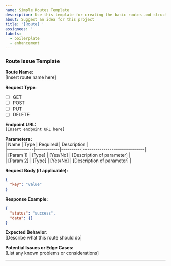```yaml
---
name: Simple Routes Template
description: Use this template for creating the basic routes and structure for new features or APIs.
about: Suggest an idea for this project
title: '[Route] '
assignees: ''
labels:
  - boilerplate
  - enhancement
---
```


### Route Issue Template

**Route Name:**  
[Insert route name here]

**Request Type:**

- [ ] GET
- [ ] POST
- [ ] PUT
- [ ] DELETE

**Endpoint URL:**  
`[Insert endpoint URL here]`

**Parameters:**  
| Name | Type | Required | Description |  
|-------------|------------|----------|------------------------------|  
| [Param 1] | [Type] | [Yes/No] | [Description of parameter] |  
| [Param 2] | [Type] | [Yes/No] | [Description of parameter] |

**Request Body (if applicable):**

```json
{
  "key": "value"
}
```

**Response Example:**

```json
{
  "status": "success",
  "data": {}
}
```

**Expected Behavior:**  
[Describe what this route should do]

**Potential Issues or Edge Cases:**  
[List any known problems or considerations]

---
